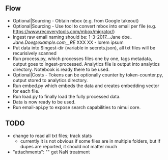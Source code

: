 ## Flow
- Optional|Sourcing - Obtain mbox (e.g. from Google takeout)
- Optional|Sourcing - Use tool to convert mbox into email per file (e.g. https://www.recoverytools.com/mbox/migrator/)
- Ingest raw email naming should be: 1-3-2017__Jane doe_ _Jane.Doe@example.com__RE_ XXX XX - lorem ipsum
- Put data into $ingest-dir (variable in secrets.json), all txt files will be recurisively scanned
- Run process.py, which processes files one by one, tags metadata, output goes to ingest-processed. Analytics file is output into analytics directory. Notebook is ready there to be used.
- Optional|Costs - Tokens can be optionally counter by token-counter.py, output stored to analytics directory.
- Run embed.py which embeds the data and creates embedding vector for each file.
- Run load.py to finally load the fully processed data.
- Data is now ready to be used.
- Run email-api.py to expose search capabilities to nimui core.


## TODO
- change to read all txt files; track stats
    - currently it is not obvious if some files are in multiple folders, but if dupes are reported, it should not matter much
- "attachments": "" get NaN treatment